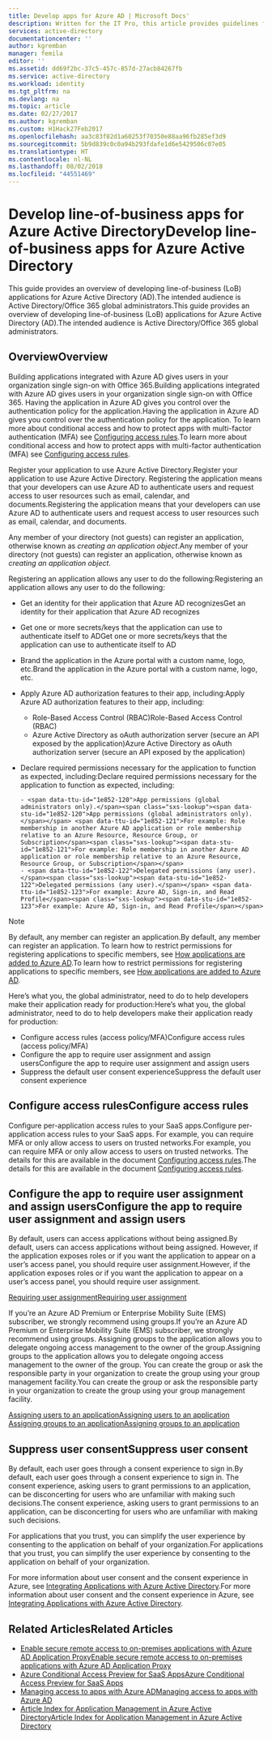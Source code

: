 ```yaml
---
title: Develop apps for Azure AD | Microsoft Docs'
description: Written for the IT Pro, this article provides guidelines for integrating Azure applications with Active Directory.
services: active-directory
documentationcenter: ''
author: kgremban
manager: femila
editor: ''
ms.assetid: dd69f2bc-37c5-457c-857d-27acb84267fb
ms.service: active-directory
ms.workload: identity
ms.tgt_pltfrm: na
ms.devlang: na
ms.topic: article
ms.date: 02/27/2017
ms.author: kgremban
ms.custom: H1Hack27Feb2017
ms.openlocfilehash: aa3c83f82d1a60253f70350e88aa96fb285ef3d9
ms.sourcegitcommit: 5b9d839c0c0a94b293fdafe1d6e5429506c07e05
ms.translationtype: HT
ms.contentlocale: nl-NL
ms.lasthandoff: 08/02/2018
ms.locfileid: "44551469"
---
```

# <a name="develop-line-of-business-apps-for-azure-active-directory"></a><span data-ttu-id="1e852-103">Develop line-of-business apps for Azure Active Directory</span><span class="sxs-lookup"><span data-stu-id="1e852-103">Develop line-of-business apps for Azure Active Directory</span></span>
<span data-ttu-id="1e852-104">This guide provides an overview of developing line-of-business (LoB) applications for Azure Active Directory (AD).The intended audience is Active Directory/Office 365 global administrators.</span><span class="sxs-lookup"><span data-stu-id="1e852-104">This guide provides an overview of developing line-of-business (LoB) applications for Azure Active Directory (AD).The intended audience is Active Directory/Office 365 global administrators.</span></span>

## <a name="overview"></a><span data-ttu-id="1e852-105">Overview</span><span class="sxs-lookup"><span data-stu-id="1e852-105">Overview</span></span>
<span data-ttu-id="1e852-106">Building applications integrated with Azure AD gives users in your organization single sign-on with Office 365.</span><span class="sxs-lookup"><span data-stu-id="1e852-106">Building applications integrated with Azure AD gives users in your organization single sign-on with Office 365.</span></span> <span data-ttu-id="1e852-107">Having the application in Azure AD gives you control over the authentication policy for the application.</span><span class="sxs-lookup"><span data-stu-id="1e852-107">Having the application in Azure AD gives you control over the authentication policy for the application.</span></span> <span data-ttu-id="1e852-108">To learn more about conditional access and how to protect apps with multi-factor authentication (MFA) see [Configuring access rules](active-directory-conditional-access-azuread-connected-apps.md).</span><span class="sxs-lookup"><span data-stu-id="1e852-108">To learn more about conditional access and how to protect apps with multi-factor authentication (MFA) see [Configuring access rules](active-directory-conditional-access-azuread-connected-apps.md).</span></span>

<span data-ttu-id="1e852-109">Register your application to use Azure Active Directory.</span><span class="sxs-lookup"><span data-stu-id="1e852-109">Register your application to use Azure Active Directory.</span></span> <span data-ttu-id="1e852-110">Registering the application means that your developers can use Azure AD to authenticate users and request access to user resources such as email, calendar, and documents.</span><span class="sxs-lookup"><span data-stu-id="1e852-110">Registering the application means that your developers can use Azure AD to authenticate users and request access to user resources such as email, calendar, and documents.</span></span>

<span data-ttu-id="1e852-111">Any member of your directory (not guests) can register an application, otherwise known as *creating an application object*.</span><span class="sxs-lookup"><span data-stu-id="1e852-111">Any member of your directory (not guests) can register an application, otherwise known as *creating an application object*.</span></span>

<span data-ttu-id="1e852-112">Registering an application allows any user to do the following:</span><span class="sxs-lookup"><span data-stu-id="1e852-112">Registering an application allows any user to do the following:</span></span>

* <span data-ttu-id="1e852-113">Get an identity for their application that Azure AD recognizes</span><span class="sxs-lookup"><span data-stu-id="1e852-113">Get an identity for their application that Azure AD recognizes</span></span>
* <span data-ttu-id="1e852-114">Get one or more secrets/keys that the application can use to authenticate itself to AD</span><span class="sxs-lookup"><span data-stu-id="1e852-114">Get one or more secrets/keys that the application can use to authenticate itself to AD</span></span>
* <span data-ttu-id="1e852-115">Brand the application in the Azure portal with a custom name, logo, etc.</span><span class="sxs-lookup"><span data-stu-id="1e852-115">Brand the application in the Azure portal with a custom name, logo, etc.</span></span>
* <span data-ttu-id="1e852-116">Apply Azure AD authorization features to their app, including:</span><span class="sxs-lookup"><span data-stu-id="1e852-116">Apply Azure AD authorization features to their app, including:</span></span>

  * <span data-ttu-id="1e852-117">Role-Based Access Control (RBAC)</span><span class="sxs-lookup"><span data-stu-id="1e852-117">Role-Based Access Control (RBAC)</span></span>
  * <span data-ttu-id="1e852-118">Azure Active Directory as oAuth authorization server (secure an API exposed by the application)</span><span class="sxs-lookup"><span data-stu-id="1e852-118">Azure Active Directory as oAuth authorization server (secure an API exposed by the application)</span></span>
* <span data-ttu-id="1e852-119">Declare required permissions necessary for the application to function as expected, including:</span><span class="sxs-lookup"><span data-stu-id="1e852-119">Declare required permissions necessary for the application to function as expected, including:</span></span>

      - <span data-ttu-id="1e852-120">App permissions (global administrators only).</span><span class="sxs-lookup"><span data-stu-id="1e852-120">App permissions (global administrators only).</span></span> <span data-ttu-id="1e852-121">For example: Role membership in another Azure AD application or role membership relative to an Azure Resource, Resource Group, or Subscription</span><span class="sxs-lookup"><span data-stu-id="1e852-121">For example: Role membership in another Azure AD application or role membership relative to an Azure Resource, Resource Group, or Subscription</span></span>
      - <span data-ttu-id="1e852-122">Delegated permissions (any user).</span><span class="sxs-lookup"><span data-stu-id="1e852-122">Delegated permissions (any user).</span></span> <span data-ttu-id="1e852-123">For example: Azure AD, Sign-in, and Read Profile</span><span class="sxs-lookup"><span data-stu-id="1e852-123">For example: Azure AD, Sign-in, and Read Profile</span></span>

> [!NOTE]
> <span data-ttu-id="1e852-124">By default, any member can register an application.</span><span class="sxs-lookup"><span data-stu-id="1e852-124">By default, any member can register an application.</span></span> <span data-ttu-id="1e852-125">To learn how to restrict permissions for registering applications to specific members, see [How applications are added to Azure AD](develop/active-directory-how-applications-are-added.md#who-has-permission-to-add-applications-to-my-azure-ad-instance).</span><span class="sxs-lookup"><span data-stu-id="1e852-125">To learn how to restrict permissions for registering applications to specific members, see [How applications are added to Azure AD](develop/active-directory-how-applications-are-added.md#who-has-permission-to-add-applications-to-my-azure-ad-instance).</span></span>
>
>

<span data-ttu-id="1e852-126">Here’s what you, the global administrator, need to do to help developers make their application ready for production:</span><span class="sxs-lookup"><span data-stu-id="1e852-126">Here’s what you, the global administrator, need to do to help developers make their application ready for production:</span></span>

* <span data-ttu-id="1e852-127">Configure access rules (access policy/MFA)</span><span class="sxs-lookup"><span data-stu-id="1e852-127">Configure access rules (access policy/MFA)</span></span>
* <span data-ttu-id="1e852-128">Configure the app to require user assignment and assign users</span><span class="sxs-lookup"><span data-stu-id="1e852-128">Configure the app to require user assignment and assign users</span></span>
* <span data-ttu-id="1e852-129">Suppress the default user consent experience</span><span class="sxs-lookup"><span data-stu-id="1e852-129">Suppress the default user consent experience</span></span>

## <a name="configure-access-rules"></a><span data-ttu-id="1e852-130">Configure access rules</span><span class="sxs-lookup"><span data-stu-id="1e852-130">Configure access rules</span></span>
<span data-ttu-id="1e852-131">Configure per-application access rules to your SaaS apps.</span><span class="sxs-lookup"><span data-stu-id="1e852-131">Configure per-application access rules to your SaaS apps.</span></span> <span data-ttu-id="1e852-132">For example, you can require MFA or only allow access to users on trusted networks.</span><span class="sxs-lookup"><span data-stu-id="1e852-132">For example, you can require MFA or only allow access to users on trusted networks.</span></span> <span data-ttu-id="1e852-133">The details for this are available in the document [Configuring access rules](active-directory-conditional-access-azuread-connected-apps.md).</span><span class="sxs-lookup"><span data-stu-id="1e852-133">The details for this are available in the document [Configuring access rules](active-directory-conditional-access-azuread-connected-apps.md).</span></span>

## <a name="configure-the-app-to-require-user-assignment-and-assign-users"></a><span data-ttu-id="1e852-134">Configure the app to require user assignment and assign users</span><span class="sxs-lookup"><span data-stu-id="1e852-134">Configure the app to require user assignment and assign users</span></span>
<span data-ttu-id="1e852-135">By default, users can access applications without being assigned.</span><span class="sxs-lookup"><span data-stu-id="1e852-135">By default, users can access applications without being assigned.</span></span> <span data-ttu-id="1e852-136">However, if the application exposes roles or if you want the application to appear on a user’s access panel, you should require user assignment.</span><span class="sxs-lookup"><span data-stu-id="1e852-136">However, if the application exposes roles or if you want the application to appear on a user’s access panel, you should require user assignment.</span></span>

[<span data-ttu-id="1e852-137">Requiring user assignment</span><span class="sxs-lookup"><span data-stu-id="1e852-137">Requiring user assignment</span></span>](active-directory-applications-guiding-developers-requiring-user-assignment.md)

<span data-ttu-id="1e852-138">If you’re an Azure AD Premium or Enterprise Mobility Suite (EMS) subscriber, we strongly recommend using groups.</span><span class="sxs-lookup"><span data-stu-id="1e852-138">If you’re an Azure AD Premium or Enterprise Mobility Suite (EMS) subscriber, we strongly recommend using groups.</span></span> <span data-ttu-id="1e852-139">Assigning groups to the application allows you to delegate ongoing access management to the owner of the group.</span><span class="sxs-lookup"><span data-stu-id="1e852-139">Assigning groups to the application allows you to delegate ongoing access management to the owner of the group.</span></span> <span data-ttu-id="1e852-140">You can create the group or ask the responsible party in your organization to create the group using your group management facility.</span><span class="sxs-lookup"><span data-stu-id="1e852-140">You can create the group or ask the responsible party in your organization to create the group using your group management facility.</span></span>

[<span data-ttu-id="1e852-141">Assigning users to an application</span><span class="sxs-lookup"><span data-stu-id="1e852-141">Assigning users to an application</span></span>](active-directory-applications-guiding-developers-assigning-users.md)  
[<span data-ttu-id="1e852-142">Assigning groups to an application</span><span class="sxs-lookup"><span data-stu-id="1e852-142">Assigning groups to an application</span></span>](active-directory-applications-guiding-developers-assigning-groups.md)

## <a name="suppress-user-consent"></a><span data-ttu-id="1e852-143">Suppress user consent</span><span class="sxs-lookup"><span data-stu-id="1e852-143">Suppress user consent</span></span>
<span data-ttu-id="1e852-144">By default, each user goes through a consent experience to sign in.</span><span class="sxs-lookup"><span data-stu-id="1e852-144">By default, each user goes through a consent experience to sign in.</span></span> <span data-ttu-id="1e852-145">The consent experience, asking users to grant permissions to an application, can be disconcerting for users who are unfamiliar with making such decisions.</span><span class="sxs-lookup"><span data-stu-id="1e852-145">The consent experience, asking users to grant permissions to an application, can be disconcerting for users who are unfamiliar with making such decisions.</span></span>

<span data-ttu-id="1e852-146">For applications that you trust, you can simplify the user experience by consenting to the application on behalf of your organization.</span><span class="sxs-lookup"><span data-stu-id="1e852-146">For applications that you trust, you can simplify the user experience by consenting to the application on behalf of your organization.</span></span>

<span data-ttu-id="1e852-147">For more information about user consent and the consent experience in Azure, see [Integrating Applications with Azure Active Directory](active-directory-integrating-applications.md).</span><span class="sxs-lookup"><span data-stu-id="1e852-147">For more information about user consent and the consent experience in Azure, see [Integrating Applications with Azure Active Directory](active-directory-integrating-applications.md).</span></span>

## <a name="related-articles"></a><span data-ttu-id="1e852-148">Related Articles</span><span class="sxs-lookup"><span data-stu-id="1e852-148">Related Articles</span></span>
* [<span data-ttu-id="1e852-149">Enable secure remote access to on-premises applications with Azure AD Application Proxy</span><span class="sxs-lookup"><span data-stu-id="1e852-149">Enable secure remote access to on-premises applications with Azure AD Application Proxy</span></span>](active-directory-application-proxy-get-started.md)
* [<span data-ttu-id="1e852-150">Azure Conditional Access Preview for SaaS Apps</span><span class="sxs-lookup"><span data-stu-id="1e852-150">Azure Conditional Access Preview for SaaS Apps</span></span>](active-directory-conditional-access-azuread-connected-apps.md)
* [<span data-ttu-id="1e852-151">Managing access to apps with Azure AD</span><span class="sxs-lookup"><span data-stu-id="1e852-151">Managing access to apps with Azure AD</span></span>](active-directory-managing-access-to-apps.md)
* [<span data-ttu-id="1e852-152">Article Index for Application Management in Azure Active Directory</span><span class="sxs-lookup"><span data-stu-id="1e852-152">Article Index for Application Management in Azure Active Directory</span></span>](active-directory-apps-index.md)
